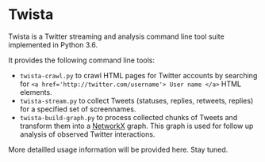 # Twista
Twista is a Twitter streaming and analysis command line tool suite implemented in Python 3.6.

It provides the following command line tools:

- `twista-crawl.py` to crawl HTML pages for Twitter accounts by searching for `<a href='http://twitter.com/username'> User name </a>` HTML elements.
- `twista-stream.py` to collect Tweets (statuses, replies, retweets, replies) for a specified set of screennames.
- `twista-build-graph.py` to process collected chunks of Tweets and transform them into a [NetworkX](https://networkx.github.io/) graph. This graph is used for follow up analysis of observed Twitter interactions.

More detailled usage information will be provided here. Stay tuned.
